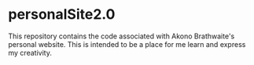 # personalSite2.0
This repository contains the code associated with Akono Brathwaite's personal website. This is intended to be a place for me learn and express my creativity.
